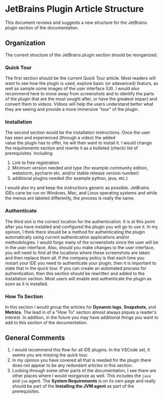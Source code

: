 # JetBrains Plugin Article Structure

This document reviews and suggests a new structure for the JetBrains plugin
section of the documentation. 

## Organization

The current structure of the JetBrains plugin section should be reorganized.

### Quick Tour
The first section should be the current Quick Tour article. Most readers will want to see
how the plugin is used, explore basic (or adavanced) featurs, as well as sample some images of 
the user interface (UI). I would also recommend here to move away from screenshots and to 
identify the parts of the plugin that are the most sought after, or have the greatest impact and
convert them to videos. Vidoes will help the users understand better what they are seeing and provide 
a more immersive "tour" of the plugin.

### Installation
The second section would be the installation instructions. Once the user has seen and experienced (through a video) the added\
value the plugin has to offer, he will then want to install it. I would change the requirements section and rewrite it as
a bulleted (check) list of prerequisites. Including:
1. Link to free registration
2. Minimum version needed and type (for example community edition, webstorm, pycharm etc. and/or stable release version number)
3. additional plugins needed (for example python, java, etc.)

I would also try and keep the instructions generic as possible. JetBrains IDEs cane be run on Windows, Mac, and Linux operating systems
and while the menus are labeled differently, the process is really the same.

### Authenticate

The third slot is the correct location for the authentication. It is at this point after you have installed
and configured the plugin you will go to use it. In my opinion, I think there should be a method for authenticating
the plugin automatically using current authentication applications and/or methodologies. I would forgo many of the
screenshots since the user will be in the user interface. Also, should you make changes to the user interface, you will 
need to find all the locations where these screenshots are taken and then replace them all. If the company policy is that
each time you restart your IDE you need to authenticate your plugin, then it is important to state that in the quick tour.
If you can create an automated process for authentication, then this section should be rewritten and added to the installation
section. Most users will enable and authenticate the plugin as soon as it is installed.

### How To Section

In this section I would group the articles for **Dynamic logs**, **Snapshots**, and **Metrics**. The lead in of a "How To"
section almost always piques a reader's interest. In addition, in the future you may have additional things you want to add to 
this section of the documentation.

## General Comments

1. I would recommend this flow for all IDE plugins. In the VSCode set, it seems you are missing the quick tour.
2. In my opinion you have covered all that is needed for the plugin there does not appear to be any redundant articles in this section.
3. Looking through some other parts of the documentation, I see there are other places where I would reorganize as well.
This includes the `java` and `jvm` agent. The **System Requirements** is on its own page and really should be part of the **Installing the JVM agent**
as part of the prerequisites.


